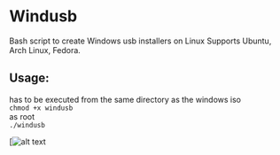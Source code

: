# Windusb
Bash script to create Windows usb installers on Linux
Supports Ubuntu, Arch Linux, Fedora.  
## Usage:
has to be executed from the same directory as the windows iso  
``chmod +x windusb``  
as root  
``./windusb``

[![alt text](https://raw.githubusercontent.com/Broly1/Windusb/master/ping1.png "Click here")

